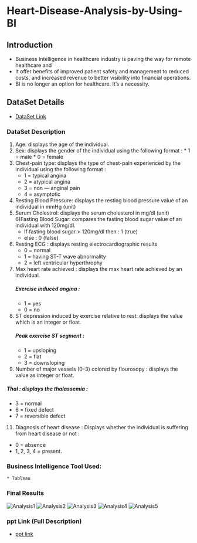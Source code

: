 # Heart-Disease-Analysis-by-Using-BI
## Introduction
 * Business Intelligence in healthcare industry is paving the way for remote healthcare and 
 * It offer benefits of improved patient safety and management to reduced costs, and increased revenue to better visibility into financial operations.
 * BI is no longer an option for healthcare. It’s a necessity.
 
## DataSet Details
 * [DataSet Link](https://www.kaggle.com/datasets/fedesoriano/heart-failure-prediction)
  ### DataSet Description 
  1) Age: displays the age of the individual.
  2) Sex: displays the gender of the individual using the following format :
    * 1 = male
    * 0 = female
 3) Chest-pain type: displays the type of chest-pain experienced by the individual using the following format :
    * 1 = typical angina
    * 2 = atypical angina
    * 3 = non — anginal pain
    * 4 = asymptotic
4) Resting Blood Pressure: displays the resting blood pressure value of an individual in mmHg (unit)
5) Serum Cholestrol: displays the serum cholesterol in mg/dl (unit)
6)Fasting Blood Sugar: compares the fasting blood sugar value of an individual with 120mg/dl.
   * If fasting blood sugar > 120mg/dl then : 1 (true)
   * else : 0 (false)
7) Resting ECG : displays resting electrocardiographic results
   * 0 = normal
   * 1 = having ST-T wave abnormality
   * 2 = left ventricular hyperthrophy
8) Max heart rate achieved : displays the max heart rate achieved by an individual.
   ##### Exercise induced angina :
   * 1 = yes
   * 0 = no
9) ST depression induced by exercise relative to rest: displays the value which is an integer or float.
   ##### Peak exercise ST segment :
   * 1 = upsloping
   * 2 = flat
   * 3 = downsloping
10) Number of major vessels (0–3) colored by flourosopy : displays the value as integer or float.
   ##### Thal : displays the thalassemia :
   * 3 = normal
   * 6 = fixed defect
   * 7 = reversible defect
11) Diagnosis of heart disease : Displays whether the individual is suffering from heart disease or not :
   * 0 = absence
   * 1, 2, 3, 4 = present.
### Business Intelligence Tool Used:
    * Tableau
    
### Final Results
![Analysis1](https://github.com/maramgowthami/Heart-Disease-Analysis-by-Using-BI/blob/main/Result/Image1.jpg)
![Analysis2](https://github.com/maramgowthami/Heart-Disease-Analysis-by-Using-BI/blob/main/Result/Image2.png)
![Analysis3](https://github.com/maramgowthami/Heart-Disease-Analysis-by-Using-BI/blob/main/Result/Image3.png)
![Analysis4](https://github.com/maramgowthami/Heart-Disease-Analysis-by-Using-BI/blob/main/Result/Image4.png)
![Analysis5](https://github.com/maramgowthami/Heart-Disease-Analysis-by-Using-BI/blob/main/Result/Image5.png)
   
   
### ppt Link (Full Description)
* [ppt link](https://slides.com/selvat/slides-for-developers)
